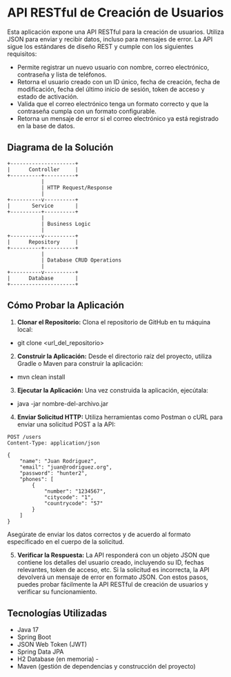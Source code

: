 # API RESTful de Creación de Usuarios

Esta aplicación expone una API RESTful para la creación de usuarios. Utiliza JSON para enviar y recibir datos, incluso para mensajes de error. La API sigue los estándares de diseño REST y cumple con los siguientes requisitos:

- Permite registrar un nuevo usuario con nombre, correo electrónico, contraseña y lista de teléfonos.
- Retorna el usuario creado con un ID único, fecha de creación, fecha de modificación, fecha del último inicio de sesión, token de acceso y estado de activación.
- Valida que el correo electrónico tenga un formato correcto y que la contraseña cumpla con un formato configurable.
- Retorna un mensaje de error si el correo electrónico ya está registrado en la base de datos.

## Diagrama de la Solución
    +---------------------+
    |      Controller     |
    +----------+----------+
               |
               | HTTP Request/Response
               |
    +----------v----------+
    |       Service       |
    +----------+----------+
               |
               | Business Logic
               |
    +----------v----------+
    |      Repository     |
    +----------+----------+
               |
               | Database CRUD Operations
               |
    +----------v----------+
    |      Database       |
    +---------------------+



## Cómo Probar la Aplicación

1. **Clonar el Repositorio:**
   Clona el repositorio de GitHub en tu máquina local:
- git clone <url_del_repositorio>


2. **Construir la Aplicación:**
Desde el directorio raíz del proyecto, utiliza Gradle o Maven para construir la aplicación:
- mvn clean install


3. **Ejecutar la Aplicación:**
Una vez construida la aplicación, ejecútala:
- java -jar nombre-del-archivo.jar


4. **Enviar Solicitud HTTP:**
Utiliza herramientas como Postman o cURL para enviar una solicitud POST a la API:
```console
POST /users
Content-Type: application/json

{
    "name": "Juan Rodriguez",
    "email": "juan@rodriguez.org",
    "password": "hunter2",
    "phones": [
        {
            "number": "1234567",
            "citycode": "1",
            "countrycode": "57"
        }
    ]
}
```
Asegúrate de enviar los datos correctos y de acuerdo al formato especificado en el cuerpo de la solicitud. 

5. **Verificar la Respuesta:** La  API responderá con un objeto JSON que contiene los detalles del usuario creado, incluyendo su ID, fechas relevantes, token de acceso, etc. Si la solicitud es incorrecta, la API devolverá un mensaje de error en formato JSON. Con estos pasos, puedes probar fácilmente la API  RESTful de creación de usuarios y verificar su funcionamiento.

## Tecnologías Utilizadas  
- Java 17 
- Spring Boot 
- JSON Web Token (JWT) 
- Spring Data JPA 
- H2 Database (en memoria) -
- Maven (gestión de dependencias y construcción del proyecto)
